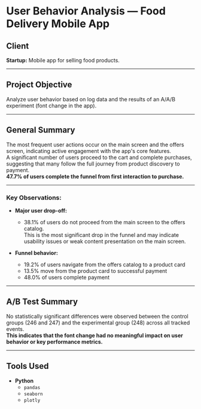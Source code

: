 # User Behavior Analysis — Food Delivery Mobile App

## Client  
**Startup:** Mobile app for selling food products.

---

## Project Objective  
Analyze user behavior based on log data and the results of an A/A/B experiment (font change in the app).

---

## General Summary  
The most frequent user actions occur on the main screen and the offers screen, indicating active engagement with the app's core features.  
A significant number of users proceed to the cart and complete purchases, suggesting that many follow the full journey from product discovery to payment.  
**47.7% of users complete the funnel from first interaction to purchase.**

---

### Key Observations:

- **Major user drop-off:**  
  - 38.1% of users do not proceed from the main screen to the offers catalog.  
    This is the most significant drop in the funnel and may indicate usability issues or weak content presentation on the main screen.

- **Funnel behavior:**  
  - 19.2% of users navigate from the offers catalog to a product card  
  - 13.5% move from the product card to successful payment  
  - 48.0% of users complete payment

---

## A/B Test Summary  
No statistically significant differences were observed between the control groups (246 and 247) and the experimental group (248) across all tracked events.  
**This indicates that the font change had no meaningful impact on user behavior or key performance metrics.**

---

## Tools Used  
- **Python**  
  - `pandas`  
  - `seaborn`  
  - `plotly`
